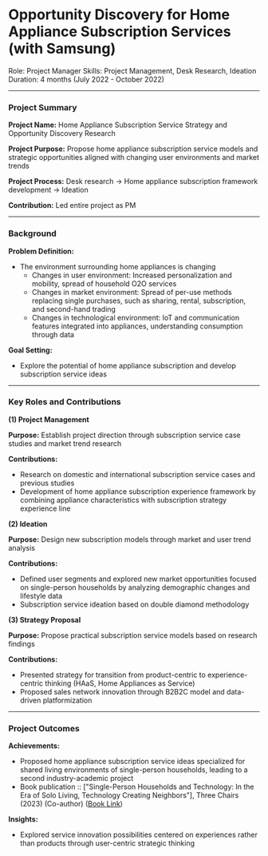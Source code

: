 # Opportunity Discovery for Home Appliance Subscription Services (with Samsung)

Role: Project Manager
Skills: Project Management, Desk Research, Ideation
Duration: 4 months (July 2022 - October 2022)

---

### Project Summary

**Project Name:** Home Appliance Subscription Service Strategy and Opportunity Discovery Research

**Project Purpose:** Propose home appliance subscription service models and strategic opportunities aligned with changing user environments and market trends

**Project Process:** Desk research → Home appliance subscription framework development → Ideation

**Contribution:** Led entire project as PM

---

### Background

**Problem Definition:** 

- The environment surrounding home appliances is changing
    - Changes in user environment: Increased personalization and mobility, spread of household O2O services
    - Changes in market environment: Spread of per-use methods replacing single purchases, such as sharing, rental, subscription, and second-hand trading
    - Changes in technological environment: IoT and communication features integrated into appliances, understanding consumption through data

**Goal Setting:**

- Explore the potential of home appliance subscription and develop subscription service ideas

---

### Key Roles and Contributions

**(1) Project Management**

**Purpose:** Establish project direction through subscription service case studies and market trend research

**Contributions:**

- Research on domestic and international subscription service cases and previous studies
- Development of home appliance subscription experience framework by combining appliance characteristics with subscription strategy experience line

**(2) Ideation**

**Purpose:** Design new subscription models through market and user trend analysis

**Contributions:**

- Defined user segments and explored new market opportunities focused on single-person households by analyzing demographic changes and lifestyle data
- Subscription service ideation based on double diamond methodology

**(3) Strategy Proposal**

**Purpose:** Propose practical subscription service models based on research findings

**Contributions:**

- Presented strategy for transition from product-centric to experience-centric thinking (HAaS, Home Appliances as Service)
- Proposed sales network innovation through B2B2C model and data-driven platformization

---

### Project Outcomes

**Achievements:**

- Proposed home appliance subscription service ideas specialized for shared living environments of single-person households, leading to a second industry-academic project
- Book publication :: ["Single-Person Households and Technology: In the Era of Solo Living, Technology Creating Neighbors"], Three Chairs (2023) (Co-author) ([Book Link](https://www.bookjournalism.com/books/58754))

**Insights:**

- Explored service innovation possibilities centered on experiences rather than products through user-centric strategic thinking